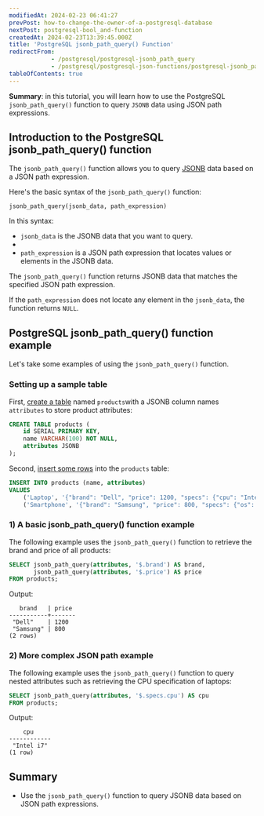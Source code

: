 ```yaml
---
modifiedAt: 2024-02-23 06:41:27
prevPost: how-to-change-the-owner-of-a-postgresql-database
nextPost: postgresql-bool_and-function
createdAt: 2024-02-23T13:39:45.000Z
title: 'PostgreSQL jsonb_path_query() Function'
redirectFrom:
            - /postgresql/postgresql-jsonb_path_query 
            - /postgresql/postgresql-json-functions/postgresql-jsonb_path_query
tableOfContents: true
---
```



**Summary**: in this tutorial, you will learn how to use the PostgreSQL `jsonb_path_query()` function to query `JSONB` data using JSON path expressions.

## Introduction to the PostgreSQL jsonb_path_query() function

The `jsonb_path_query()` function allows you to query [JSONB](/postgresql/postgresql-json) data based on a JSON path expression.

Here's the basic syntax of the `jsonb_path_query()` function:

```
jsonb_path_query(jsonb_data, path_expression)
```

In this syntax:

- `jsonb_data` is the JSONB data that you want to query.
-
- `path_expression` is a JSON path expression that locates values or elements in the JSONB data.

The `jsonb_path_query()` function returns JSONB data that matches the specified JSON path expression.

If the `path_expression` does not locate any element in the `jsonb_data`, the function returns `NULL`.

## PostgreSQL jsonb_path_query() function example

Let's take some examples of using the `jsonb_path_query()` function.

### Setting up a sample table

First, [create a table](/postgresql/postgresql-create-table) named `products`with a JSONB column names `attributes` to store product attributes:

```sql
CREATE TABLE products (
    id SERIAL PRIMARY KEY,
    name VARCHAR(100) NOT NULL,
    attributes JSONB
);
```

Second, [insert some rows](/postgresql/postgresql-insert-multiple-rows) into the `products` table:

```sql
INSERT INTO products (name, attributes)
VALUES
    ('Laptop', '{"brand": "Dell", "price": 1200, "specs": {"cpu": "Intel i7", "ram": "16GB"}}'),
    ('Smartphone', '{"brand": "Samsung", "price": 800, "specs": {"os": "Android", "storage": "128GB"}}');
```

### 1) A basic jsonb_path_query() function example

The following example uses the `jsonb_path_query()` function to retrieve the brand and price of all products:

```sql
SELECT jsonb_path_query(attributes, '$.brand') AS brand,
       jsonb_path_query(attributes, '$.price') AS price
FROM products;
```

Output:

```
   brand   | price
-----------+-------
 "Dell"    | 1200
 "Samsung" | 800
(2 rows)
```

### 2) More complex JSON path example

The following example uses the `jsonb_path_query()` function to query nested attributes such as retrieving the CPU specification of laptops:

```sql
SELECT jsonb_path_query(attributes, '$.specs.cpu') AS cpu
FROM products;
```

Output:

```
    cpu
------------
 "Intel i7"
(1 row)
```

## Summary

- Use the `jsonb_path_query()` function to query JSONB data based on JSON path expressions.

